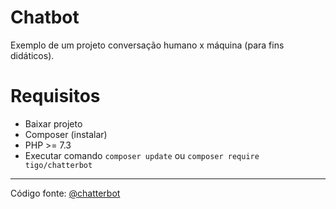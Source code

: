 # Chatbot
Exemplo de um projeto conversação humano x máquina (para fins didáticos).

# Requisitos
- Baixar projeto 
- Composer (instalar)
- PHP >= 7.3
- Executar comando ```composer update``` ou ```composer require tigo/chatterbot```
---
Código fonte: [@chatterbot](https://github.com/tigoCaval/chatterbot)


